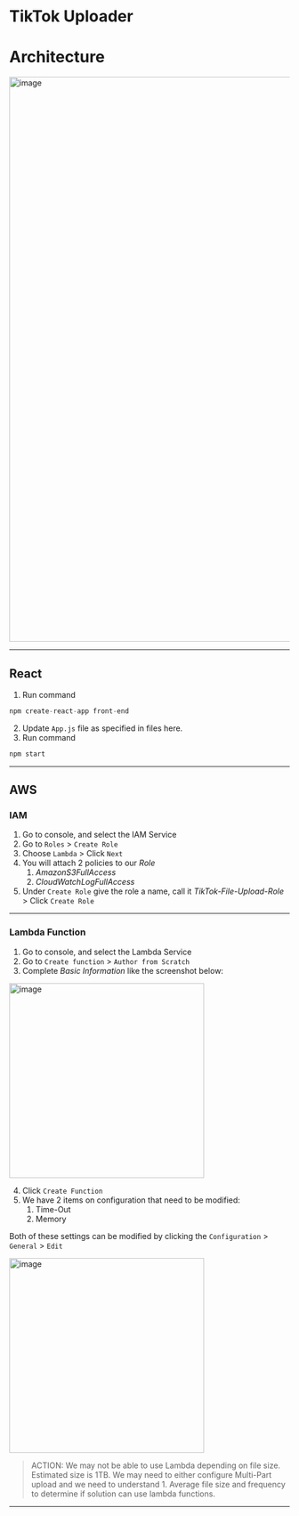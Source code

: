 # TikTok Uploader

# Architecture

<p align: center>
    <img width="1015" alt="image" src="https://github.com/gabrrodriguez/tiktok_demo/assets/126508932/fbc00596-f7da-49e8-86d0-25a3a01bcd56">
</p>

----------

## React
1. Run command 
```js
npm create-react-app front-end
```
2. Update `App.js` file as specified in files here.
3. Run command
```js
npm start
```

----------

## AWS
### IAM 
1. Go to console, and select the IAM Service
2. Go to `Roles` > `Create Role` 
3. Choose `Lambda` > Click `Next`
4. You will attach 2 policies to our _Role_
    1. _AmazonS3FullAccess_
    2. _CloudWatchLogFullAccess_
5. Under `Create Role` give the role a name, call it _TikTok-File-Upload-Role_ > Click `Create Role`

-------

### Lambda Function 
1. Go to console, and select the Lambda Service
2. Go to `Create function` > `Author from Scratch`
3. Complete _Basic Information_ like the screenshot below: 

<p align: center>
    <img width="350" alt="image" src="https://github.com/gabrrodriguez/tiktok_demo/assets/126508932/a03ee082-bb6e-4135-86d0-c2458298e722">
</p>

4. Click `Create Function`
5. We have 2 items on configuration that need to be modified: 
    1. Time-Out
    2. Memory

Both of these settings can be modified by clicking the `Configuration` > `General` > `Edit`

<p align: center>
    <img width="350" alt="image" src="https://github.com/gabrrodriguez/tiktok_demo/assets/126508932/d2c40f95-22f2-45eb-8818-ff0e91032eb9">
</p>

> ACTION: We may not be able to use Lambda depending on file size. Estimated size is 1TB. We may need to either configure Multi-Part upload and we need to understand 1. Average file size and frequency to determine if solution can use lambda functions. 

--------